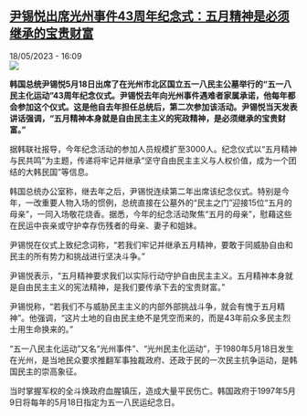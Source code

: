 <!--1684422901000-->
[尹锡悦出席光州事件43周年纪念式：五月精神是必须继承的宝贵财富](https://www.rfi.fr/cn/%E4%BA%9A%E6%B4%B2/20230518-%E5%B0%B9%E9%94%A1%E6%82%A6%E5%87%BA%E5%B8%AD%E5%85%89%E5%B7%9E%E4%BA%8B%E4%BB%B643%E5%91%A8%E5%B9%B4%E7%BA%AA%E5%BF%B5%E5%BC%8F-%E4%BA%94%E6%9C%88%E7%B2%BE%E7%A5%9E%E6%98%AF%E5%BF%85%E9%A1%BB%E7%BB%A7%E6%89%BF%E7%9A%84%E5%AE%9D%E8%B4%B5%E8%B4%A2%E5%AF%8C)
------

<div>18/05/2023 - 16:09</div><img src="https://s.rfi.fr/media/display/16a4b1ba-f580-11ed-9e3d-005056bf30b7/w:1280/p:16x9/Capture-1609.JPG"><p><strong>韩国总统尹锡悦5月18日出席了在光州市北区国立五一八民主公墓举行的“五一八民主化运动”43周年纪念仪式。尹锡悦去年向光州事件遇难者家属承诺，他每年都会参加这个仪式。这是他自去年担任总统后，第二次参加该活动。尹锡悦当天发表讲话强调，“五月精神本身就是自由民主主义的宪政精神，是必须继承的宝贵财富。”                    </strong></p><div><p><span><span><span><span><span>据韩联社报导，今年纪念活动的参加人员规模扩至</span></span><span><span>3000人。纪念仪式以“五月精神与民共鸣”为主题，传递将牢记并继承“坚守自由民主主义与人权价值，成为一个团结的大韩民国”等信息。</span></span></span></span></span></p><p><span><span><span><span><span>韩国总统办公室称，</span></span><span><span><span>继去年之后，尹锡悦连续第二年出席</span></span></span><span><span>该</span></span></span></span></span>纪念仪式<span><span><span><span><span>。特别是今年，一改重要人物入场的惯例，总统直接在公墓外的“民主之门”迎接15位“五月的母亲”，一同入场敬花烧香。据悉，今年的纪念活动聚焦“五月的母亲”，慰藉这些在民运中丧亲或守护幸存伤残者的母亲、妻子和姐妹。</span></span></span></span></span></p><p><span><span><span><span><span>尹锡悦在</span></span></span></span></span>仪式<span><span><span><span><span>上致纪念词称，“若我们牢记并继承五月精神，要敢于同威胁自由和民主的所有势力和挑战进行坚决斗争。”</span></span></span></span></span></p><p><span><span><span><span><span>尹锡悦表示，“五月精神要求我们以实际行动守护自由民主主义。五月精神本身就是自由民主主义</span></span></span></span></span>的<span><span><span><span><span>宪法精神，是我们要传承下去的宝贵财富。”</span></span></span></span></span></p><p><span><span><span><span><span>尹锡悦称，“若我们不与威胁民主主义的内部外部挑战斗争，就会有愧于五月精神”。他强调，“这片土地的自由民主绝不是凭空而来的，而是</span></span></span><span><span><span>43年前众多民主烈士用生命换来的。”</span></span></span></span></span></p><p>“五一八民主化运动”又名“光州事件”、“光州民主化运动”，于1980年5月18日发生在光州，是当地民众要求推翻军事独裁政府、还政于民的一次民主抗争运动，是韩国民主的崇高象征。</p><p>当时掌握军权的全斗焕政府血腥镇压，造成大量平民伤亡。韩国政府于1997年5月9日将每年的5月18日指定为五一八民运纪念日。</p><div data-selfpromo-newsletter></div><div data-selfpromo-app></div></div>
